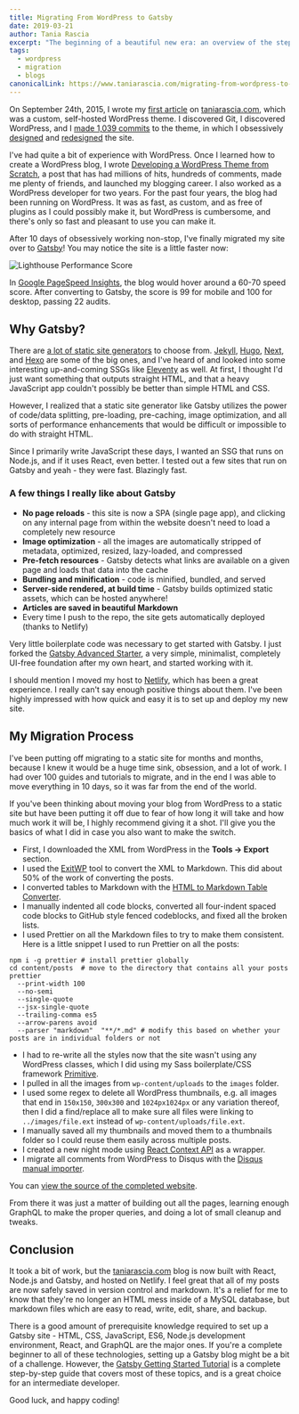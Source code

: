 ```yaml
---
title: Migrating From WordPress to Gatsby
date: 2019-03-21
author: Tania Rascia
excerpt: "The beginning of a beautiful new era: an overview of the steps I took to migrate my blog from WordPress to Gatsby."
tags:
  - wordpress
  - migration
  - blogs
canonicalLink: https://www.taniarascia.com/migrating-from-wordpress-to-gatsby/
---
```


On September 24th, 2015, I wrote my [first article](https://www.taniarascia.com/getting-started-with-git/) on [taniarascia.com](https://www.taniarascia.com), which was a custom, self-hosted WordPress theme. I discovered Git, I discovered WordPress, and I [made 1,039 commits](https://github.com/taniarascia/oblate) to the theme, in which I obsessively [designed](https://www.taniarascia.com/version-2-0-website-redesign-863-commits-later/) and [redesigned](https://www.taniarascia.com/website-redesign-version-4-0/) the site.

I've had quite a bit of experience with WordPress. Once I learned how to create a WordPress blog, I wrote [Developing a WordPress Theme from Scratch](https://www.taniarascia.com/developing-a-wordpress-theme-from-scratch/), a post that has had millions of hits, hundreds of comments, made me plenty of friends, and launched my blogging career. I also worked as a WordPress developer for two years. For the past four years, the blog had been running on WordPress. It was as fast, as custom, and as free of plugins as I could possibly make it, but WordPress is cumbersome, and there's only so fast and pleasant to use you can make it.

After 10 days of obsessively working non-stop, I've finally migrated my site over to [Gatsby](/)! You may notice the site is a little faster now:

![Lighthouse Performance Score](./images/speed.png)

In [Google PageSpeed Insights](https://developers.google.com/speed/pagespeed/insights/), the blog would hover around a 60-70 speed score. After converting to Gatsby, the score is 99 for mobile and 100 for desktop, passing 22 audits.

## Why Gatsby?

There are [a lot of static site generators](https://www.staticgen.com/) to choose from. [Jekyll](https://jekyllrb.com/), [Hugo](https://gohugo.io/), [Next](https://nextjs.org/), and [Hexo](https://hexo.io/) are some of the big ones, and I've heard of and looked into some interesting up-and-coming SSGs like [Eleventy](https://www.11ty.io/) as well. At first, I thought I'd just want something that outputs straight HTML, and that a heavy JavaScript app couldn't possibly be better than simple HTML and CSS.

However, I realized that a static site generator like Gatsby utilizes the power of code/data splitting, pre-loading, pre-caching, image optimization, and all sorts of performance enhancements that would be difficult or impossible to do with straight HTML.

Since I primarily write JavaScript these days, I wanted an SSG that runs on Node.js, and if it uses React, even better. I tested out a few sites that run on Gatsby and yeah - they were fast. Blazingly fast.

### A few things I really like about Gatsby

- **No page reloads** - this site is now a SPA (single page app), and clicking on any internal page from within the website doesn't need to load a completely new resource
- **Image optimization** - all the images are automatically stripped of metadata, optimized, resized, lazy-loaded, and compressed
- **Pre-fetch resources** - Gatsby detects what links are available on a given page and loads that data into the cache
- **Bundling and minification** - code is minified, bundled, and served
- **Server-side rendered, at build time** - Gatsby builds optimized static assets, which can be hosted anywhere!
- **Articles are saved in beautiful Markdown**
- Every time I push to the repo, the site gets automatically deployed (thanks to Netlify)

Very little boilerplate code was necessary to get started with Gatsby. I just forked the [Gatsby Advanced Starter](https://github.com/vagr9k/gatsby-advanced-starter/), a very simple, minimalist, completely UI-free foundation after my own heart, and started working with it.

I should mention I moved my host to [Netlify](https://www.netlify.com/), which has been a great experience. I really can't say enough positive things about them. I've been highly impressed with how quick and easy it is to set up and deploy my new site.

## My Migration Process

I've been putting off migrating to a static site for months and months, because I knew it would be a huge time sink, obsession, and a lot of work. I had over 100 guides and tutorials to migrate, and in the end I was able to move everything in 10 days, so it was far from the end of the world.

If you've been thinking about moving your blog from WordPress to a static site but have been putting it off due to fear of how long it will take and how much work it will be, I highly recommend giving it a shot. I'll give you the basics of what I did in case you also want to make the switch.

- First, I downloaded the XML from WordPress in the **Tools -> Export** section.
- I used the [ExitWP](https://github.com/thomasf/exitwp) tool to convert the XML to Markdown. This did about 50% of the work of converting the posts.
- I converted tables to Markdown with the [HTML to Markdown Table Converter](https://jmalarcon.github.io/markdowntables/).
- I manually indented all code blocks, converted all four-indent spaced code blocks to GitHub style fenced codeblocks, and fixed all the broken lists.
- I used Prettier on all the Markdown files to try to make them consistent. Here is a little snippet I used to run Prettier on all the posts:

```shell
npm i -g prettier # install prettier globally
cd content/posts  # move to the directory that contains all your posts
prettier
  --print-width 100
  --no-semi
  --single-quote
  --jsx-single-quote
  --trailing-comma es5
  --arrow-parens avoid
  --parser "markdown"  "**/*.md" # modify this based on whether your posts are in individual folders or not
```

- I had to re-write all the styles now that the site wasn't using any WordPress classes, which I did using my Sass boilerplate/CSS framework [Primitive](https://taniarascia.github.io/primitive).
- I pulled in all the images from `wp-content/uploads` to the `images` folder.
- I used some regex to delete all WordPress thumbnails, e.g. all images that end in `150x150`, `300x300` and `1024px1024px` or any variation thereof, then I did a find/replace all to make sure all files were linking to `../images/file.ext` instead of `wp-content/uploads/file.ext`.
- I manually saved all my thumbnails and moved them to a thumbnails folder so I could reuse them easily across multiple posts.
- I created a new night mode using [React Context API](/blog/2019-01-31-using-react-context-api-with-gatsby/) as a wrapper.
- I migrate all comments from WordPress to Disqus with the [Disqus manual importer](https://help.disqus.com/import-export-and-syncing/importing-comments-from-wordpress).

You can [view the source of the completed website](https://github.com/taniarascia/taniarascia.com).

From there it was just a matter of building out all the pages, learning enough GraphQL to make the proper queries, and doing a lot of small cleanup and tweaks.

## Conclusion

It took a bit of work, but the [taniarascia.com](https://www.taniarascia.com) blog is now built with React, Node.js and Gatsby, and hosted on Netlify. I feel great that all of my posts are now safely saved in version control and markdown. It's a relief for me to know that they're no longer an HTML mess inside of a MySQL database, but markdown files which are easy to read, write, edit, share, and backup.

There is a good amount of prerequisite knowledge required to set up a Gatsby site - HTML, CSS, JavaScript, ES6, Node.js development environment, React, and GraphQL are the major ones. If you're a complete beginner to all of these technologies, setting up a Gatsby blog might be a bit of a challenge. However, the [Gatsby Getting Started Tutorial](/tutorial/) is a complete step-by-step guide that covers most of these topics, and is a great choice for an intermediate developer.

Good luck, and happy coding!
